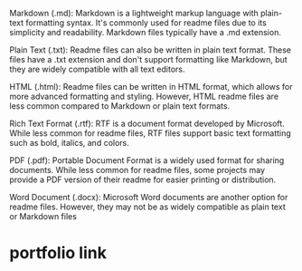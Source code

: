 Markdown (.md): Markdown is a lightweight markup language with plain-text formatting syntax. It's commonly used for readme files due to its simplicity and readability. Markdown files typically have a .md extension.

Plain Text (.txt): Readme files can also be written in plain text format. These files have a .txt extension and don't support formatting like Markdown, but they are widely compatible with all text editors.

HTML (.html): Readme files can be written in HTML format, which allows for more advanced formatting and styling. However, HTML readme files are less common compared to Markdown or plain text formats.

Rich Text Format (.rtf): RTF is a document format developed by Microsoft. While less common for readme files, RTF files support basic text formatting such as bold, italics, and colors.

PDF (.pdf): Portable Document Format is a widely used format for sharing documents. While less common for readme files, some projects may provide a PDF version of their readme for easier printing or distribution.

Word Document (.docx): Microsoft Word documents are another option for readme files. However, they may not be as widely compatible as plain text or Markdown files
# portfolio link
